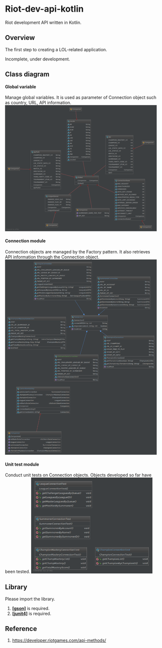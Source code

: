 # Riot-dev-api-kotlin
Riot development API written in Kotlin.

## Overview
The first step to creating a LOL-related application.

Incomplete, under development.

## Class diagram
#### Global variable
Manage global variables. It is used as parameter of Connection object such as country, URL, API information.
<img src="/res/global.png" width="500"></img>
#### Connection module
Connection objects are managed by the Factory pattern. It also retrieves API information through the Connection object.
<img src="/res/connection.png" width="500"></img>
#### Unit test module
Conduct unit tests on Connection objects. Objects developed so far have been tested.
<img src="/res/unittest.png" width="400"></img>

## Library
Please import the library.
1. __[[gson]](https://github.com/google/gson)__ is required.
2. __[[junit4]](https://github.com/junit-team/junit4)__ is required.

## Reference
1. https://developer.riotgames.com/api-methods/
